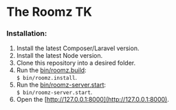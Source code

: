 # The Roomz TK

### Installation:

1. Install the latest Composer/Laravel version.
2. Install the latest Node version.
3. Clone this repository into a desired folder.
4. Run the [bin/roomz.build](bin/roomz.build):  
   `$ bin/roomz.install`.
5. Run the [bin/roomz-server.start](bin/roomz-server.start):  
   `$ bin/roomz-server.start`.
6. Open the [http://127.0.0.1:8000](http://127.0.0.1:8000).
